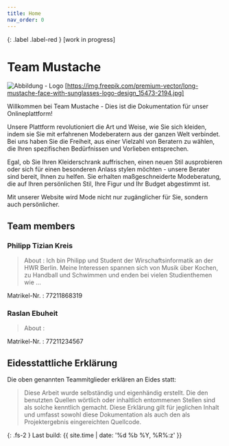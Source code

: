 ```yaml
---
title: Home
nav_order: 0
---
```


{: .label .label-red }
[work in progress]

# Team Mustache 

![Abbildung - Logo ](../assets/images/mustache_logo.jpg) [https://img.freepik.com/premium-vector/long-mustache-face-with-sunglasses-logo-design_15473-2194.jpg]

Willkommen bei Team Mustache - Dies ist die Dokumentation für unser Onlineplattform!

Unsere Plattform revolutioniert die Art und Weise, wie Sie sich kleiden, indem sie Sie mit erfahrenen Modeberatern aus der ganzen Welt verbindet. Bei uns haben Sie die Freiheit, aus einer Vielzahl von Beratern zu wählen, die Ihren spezifischen Bedürfnissen und Vorlieben entsprechen.

Egal, ob Sie Ihren Kleiderschrank auffrischen, einen neuen Stil ausprobieren oder sich für einen besonderen Anlass stylen möchten - unsere Berater sind bereit, Ihnen zu helfen. Sie erhalten maßgeschneiderte Modeberatung, die auf Ihren persönlichen Stil, Ihre Figur und Ihr Budget abgestimmt ist.

Mit unserer Website wird Mode nicht nur zugänglicher für Sie, sondern auch persönlicher.


## Team members

### Philipp Tizian Kreis

>About : Ich bin Philipp und Student der Wirschaftsinformatik an der HWR Berlin. Meine Interessen spannen sich von Musik über Kochen, zu Handball und Schwimmen und enden bei vielen Studienthemen wie ...

Matrikel-Nr.
: 77211868319

### Raslan Ebuheit

>About : 

Matrikel-Nr.
: 77211234567

## Eidesstattliche Erklärung

Die oben genannten Teammitglieder erklären an Eides statt:

> Diese Arbeit wurde selbständig und eigenhändig erstellt. Die den benutzten Quellen wörtlich oder inhaltlich entommenen Stellen sind als solche kenntlich gemacht. Diese Erklärung gilt für jeglichen Inhalt und umfasst sowohl diese Dokumentation als auch den als Projektergebnis eingereichten Quellcode.

{: .fs-2 }
Last build: {{ site.time | date: '%d %b %Y, %R%:z' }}